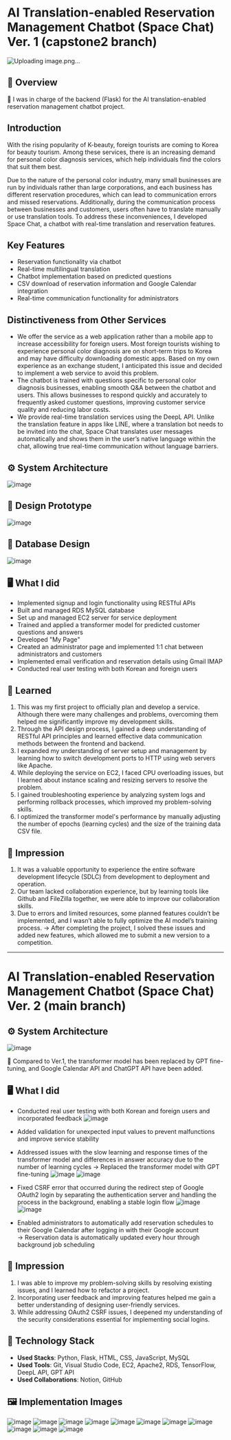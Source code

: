 # AI Translation-enabled Reservation Management Chatbot (Space Chat) Ver. 1 (capstone2 branch)
![Uploading image.png…]()

## 📄 Overview

<aside>
🐰 I was in charge of the backend (Flask) for the AI translation-enabled reservation management chatbot project.
</aside>

## Introduction

With the rising popularity of K-beauty, foreign tourists are coming to Korea for beauty tourism. Among these services, there is an increasing demand for personal color diagnosis services, which help individuals find the colors that suit them best.

Due to the nature of the personal color industry, many small businesses are run by individuals rather than large corporations, and each business has different reservation procedures, which can lead to communication errors and missed reservations. Additionally, during the communication process between businesses and customers, users often have to translate manually or use translation tools. To address these inconveniences, I developed Space Chat, a chatbot with real-time translation and reservation features.

## Key Features

- Reservation functionality via chatbot
- Real-time multilingual translation
- Chatbot implementation based on predicted questions
- CSV download of reservation information and Google Calendar integration
- Real-time communication functionality for administrators

## Distinctiveness from Other Services

- We offer the service as a web application rather than a mobile app to increase accessibility for foreign users. Most foreign tourists wishing to experience personal color diagnosis are on short-term trips to Korea and may have difficulty downloading domestic apps. Based on my own experience as an exchange student, I anticipated this issue and decided to implement a web service to avoid this problem.
- The chatbot is trained with questions specific to personal color diagnosis businesses, enabling smooth Q&A between the chatbot and users. This allows businesses to respond quickly and accurately to frequently asked customer questions, improving customer service quality and reducing labor costs.
- We provide real-time translation services using the DeepL API. Unlike the translation feature in apps like LINE, where a translation bot needs to be invited into the chat, Space Chat translates user messages automatically and shows them in the user’s native language within the chat, allowing true real-time communication without language barriers.

## ⚙️ System Architecture
![image](https://github.com/user-attachments/assets/62b74dee-01dd-4f76-8a8a-e846252e8327)


## 🎨 Design Prototype
![image](https://github.com/user-attachments/assets/4fcc6b00-7696-4e7a-bf54-d0d86262aa28)


## 📜 Database Design
![image](https://github.com/user-attachments/assets/c8974ef9-66ce-4d91-97ff-95764bb1b23e)


## 🖥️ What I did

- Implemented signup and login functionality using RESTful APIs
- Built and managed RDS MySQL database
- Set up and managed EC2 server for service deployment
- Trained and applied a transformer model for predicted customer questions and answers
- Developed "My Page"
- Created an administrator page and implemented 1:1 chat between administrators and customers
- Implemented email verification and reservation details using Gmail IMAP
- Conducted real user testing with both Korean and foreign users

## 📕 Learned

1. This was my first project to officially plan and develop a service. Although there were many challenges and problems, overcoming them helped me significantly improve my development skills.
2. Through the API design process, I gained a deep understanding of RESTful API principles and learned effective data communication methods between the frontend and backend.
3. I expanded my understanding of server setup and management by learning how to switch development ports to HTTP using web servers like Apache.
4. While deploying the service on EC2, I faced CPU overloading issues, but I learned about instance scaling and resizing servers to resolve the problem.
5. I gained troubleshooting experience by analyzing system logs and performing rollback processes, which improved my problem-solving skills.
6. I optimized the transformer model's performance by manually adjusting the number of epochs (learning cycles) and the size of the training data CSV file.

## 💭 Impression

1. It was a valuable opportunity to experience the entire software development lifecycle (SDLC) from development to deployment and operation.
2. Our team lacked collaboration experience, but by learning tools like Github and FileZilla together, we were able to improve our collaboration skills.
3. Due to errors and limited resources, some planned features couldn’t be implemented, and I wasn’t able to fully optimize the AI model’s training process. 
→ After completing the project, I solved these issues and added new features, which allowed me to submit a new version to a competition.

---

# AI Translation-enabled Reservation Management Chatbot (Space Chat) Ver. 2 (main branch)

## ⚙️ System Architecture
![image](https://github.com/user-attachments/assets/3b382116-86d2-4650-a28a-8500aba863c1)

📍 Compared to Ver.1, the transformer model has been replaced by GPT fine-tuning, and Google Calendar API and ChatGPT API have been added.

## 🖥️ What I did

- Conducted real user testing with both Korean and foreign users and incorporated feedback
![image](https://github.com/user-attachments/assets/75e718c2-9c23-4743-837d-42ea1c7b3ecc)
  
- Added validation for unexpected input values to prevent malfunctions and improve service stability
- Addressed issues with the slow learning and response times of the transformer model and differences in answer accuracy due to the number of learning cycles → Replaced the transformer model with GPT fine-tuning
![image](https://github.com/user-attachments/assets/d1b73f84-b990-462a-a233-feffc0f85cc8)
![image](https://github.com/user-attachments/assets/661b45f7-0931-4b99-9e18-9a67a11e16e5)
  
- Fixed CSRF error that occurred during the redirect step of Google OAuth2 login by separating the authentication server and handling the process in the background, enabling a stable login flow
![image](https://github.com/user-attachments/assets/197646fc-9f7d-4a9a-8849-bee8f448b654)
![image](https://github.com/user-attachments/assets/f25455e6-aca3-4bb0-a379-b1eaf6561425)
  
- Enabled administrators to automatically add reservation schedules to their Google Calendar after logging in with their Google account  
  → Reservation data is automatically updated every hour through background job scheduling



## 💭 Impression

1. I was able to improve my problem-solving skills by resolving existing issues, and I learned how to refactor a project.
2. Incorporating user feedback and improving features helped me gain a better understanding of designing user-friendly services.
3. While addressing OAuth2 CSRF issues, I deepened my understanding of the security considerations essential for implementing social logins.


## 🚀 **Technology Stack**

- **Used Stacks**: Python, Flask, HTML, CSS, JavaScript, MySQL
- **Used Tools**: Git, Visual Studio Code, EC2, Apache2, RDS, TensorFlow, DeepL API, GPT API
- **Used Collaborations**: Notion, GitHub

## 🖼️ Implementation Images
![image](https://github.com/user-attachments/assets/2f2c85d9-7829-42b1-8197-1a50ad35ff25)
![image](https://github.com/user-attachments/assets/8c934838-a35a-4321-8ca7-b1439008c732)
![image](https://github.com/user-attachments/assets/e1f1754d-fc88-499e-a4bb-64b8ac778474)
![image](https://github.com/user-attachments/assets/cd508f69-1725-4348-88dc-561cb2e5301f)
![image](https://github.com/user-attachments/assets/47bb2afe-7bc9-4e2f-a1d2-0039a7b0f060)
![image](https://github.com/user-attachments/assets/e6404825-cc01-4369-bd3f-e5e0f65d92f6)
![image](https://github.com/user-attachments/assets/ae981674-2737-44bb-81fd-f481a13a9c0e)
![image](https://github.com/user-attachments/assets/b7a1856a-afcc-475b-895d-e49a93364fe0)
![image](https://github.com/user-attachments/assets/0f9a0bfe-42eb-4fe0-ac3d-da33bb02a580)
![image](https://github.com/user-attachments/assets/bf8d2555-e6ae-41f0-a9bd-68b49156e0cf)
![image](https://github.com/user-attachments/assets/b2e34a9d-3045-43d6-8907-8f1ab338e5db)
